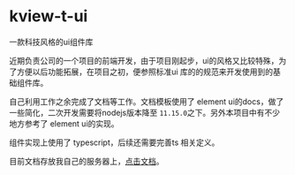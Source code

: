 # kview-t-ui
一款科技风格的ui组件库

近期负责公司的一个项目的前端开发，由于项目刚起步，ui的风格又比较特殊，为了方便以后功能拓展，在项目之初，便参照标准ui 库的的规范来开发使用到的基础组件库。

自己利用工作之余完成了文档等工作。文档模板使用了 element ui的docs，做了一些简化，二次开发需要将nodejs版本降至 `11.15.0`之下。另外本项目中有不少地方参考了 element ui的实现。

组件实现上使用了 typescript，后续还需要完善ts 相关定义。

目前文档存放我自己的服务器上，[点击文档](http://119.3.156.49:9090/#/zh-CN/)。
